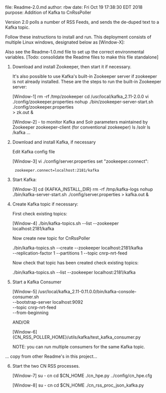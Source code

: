 file:    Readme-2.0.md
author:  rbw
date:    Fri Oct 19 17:38:30 EDT 2018
purpose: Addition of Kafka to CnRssPoller

Version 2.0 polls a number of RSS Feeds, and sends the de-duped text to
a Kafka topic.

Follow these instructions to install and run.  This deployment consists
of multiple Linux windows, designated below as [Window-X]:

Also see the Readme-1.0.md file to set up the correct environmental
variables. [Todo: consolidate the Readme files to make this file
standalone]

1. Download and install Zookeeper, then start it if necessary.

   It's also possible to use Kafka's built-in Zookeeper server if
   zookeeper is not already installed.  These are the steps to run
   the built-in Zookeeper server:

    [Window-1]
      rm -rf /tmp/zookeeper
      cd /usr/local/kafka_2.11-2.0.0
      vi ./config/zookeeper.properties
      nohup ./bin/zookeeper-server-start.sh ./config/zookeeper.properties \
        > zk.out &

    [Window-2] - to monitor Kafka and Solr parameters maintained by Zookeeper
      zookeeper-client (for conventional zookeeper)
        ls /solr
        ls /kafka
        ...

2. Download and install Kafka, if necessary

   Edit Kafka config file

    [Window-3]
    vi ./config/server.properties
    set "zookeeper.connect":

        zookeeper.connect=localhost:2181/kafka

3. Start Kafka:

    [Window-3]
    cd {KAFKA_INSTALL_DIR}
    rm -rf /tmp/kafka-logs
    nohup ./bin/kafka-server-start.sh ./config/server.properties > kafka.out &

4. Create Kafka topic if necessary:

   First check existing topics:

    [Window-4]
     ./bin/kafka-topics.sh --list --zookeeper localhost:2181/kafka

   Now create new topic for CnRssPoller

     ./bin/kafka-topics.sh --create --zookeeper localhost:2181/kafka \
       --replication-factor 1 --partitions 1 --topic cnrp-nrt-feed

   Now check that topic has been created check existing topics:

     ./bin/kafka-topics.sh --list --zookeeper localhost:2181/kafka

5. Start a Kafka Consumer

    [Window-5]
    /usr/local/kafka_2.11-0.11.0.0/bin/kafka-console-consumer.sh \
      --bootstrap-server localhost:9092                          \
      --topic cnrp-nrt-feed                                      \
      --from-beginning

      AND/OR

    [Window-6]
    {CN_RSS_POLLER_HOME}/utils/kafka/test_kafka_consumer.py

    NOTE: you can run multiple consumers for the same Kafka topic.

...  copy from other Readme's in this project...

6. Start the two CN RSS processes.  

    [Window-7] 
      su - cn
      cd $CN_HOME
      ./cn_hpe.py ../config/cn_hpe.cfg

    [Window-8] 
      su - cn
      cd $CN_HOME
      ./cn_rss_proc_json_kafka.py

